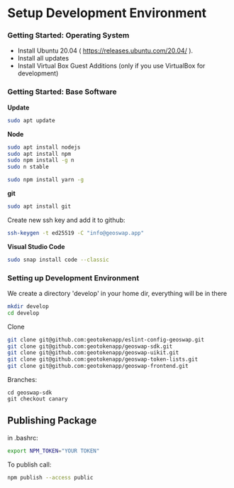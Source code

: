 # Setup Development Environment


### Getting Started: Operating System

* Install Ubuntu 20.04 ( https://releases.ubuntu.com/20.04/ ).
* Install all updates
* Install Virtual Box Guest Additions (only if you use VirtualBox for development)

### Getting Started: Base Software

**Update**

```bash
sudo apt update
```

**Node**

```bash
sudo apt install nodejs
sudo apt install npm
sudo npm install -g n
sudo n stable
```

```bash
sudo npm install yarn -g
```

**git**

```bash
sudo apt install git
```

Create new ssh key and add it to github:

```bash
ssh-keygen -t ed25519 -C "info@geoswap.app"
``` 


**Visual Studio Code**

```bash
sudo snap install code --classic
``` 

### Setting up Development Environment

We create a directory 'develop' in your home dir, everything will be in there

```bash
mkdir develop
cd develop
```

Clone

```bash
git clone git@github.com:geotokenapp/eslint-config-geoswap.git
git clone git@github.com:geotokenapp/geoswap-sdk.git
git clone git@github.com:geotokenapp/geoswap-uikit.git
git clone git@github.com:geotokenapp/geoswap-token-lists.git
git clone git@github.com:geotokenapp/geoswap-frontend.git
```

Branches:

```
cd geoswap-sdk
git checkout canary
```


## Publishing Package

in .bashrc:

```bash
export NPM_TOKEN="YOUR TOKEN"
```

To publish call:

```bash
npm publish --access public
```


